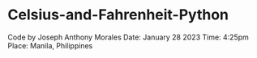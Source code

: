 # Celsius-and-Fahrenheit-Python
Code by Joseph Anthony Morales
Date: January 28 2023
Time: 4:25pm
Place: Manila, Philippines
